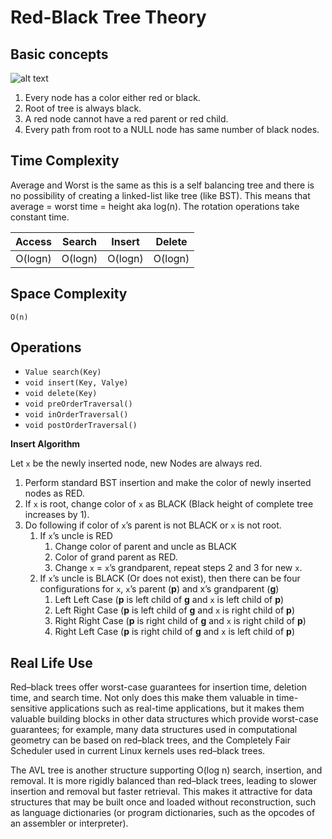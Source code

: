 # Red-Black Tree  Theory


## Basic concepts

![alt text](https://upload.wikimedia.org/wikipedia/commons/thumb/6/66/Red-black_tree_example.svg/320px-Red-black_tree_example.svg.png "Red-Black tree")


1. Every node has a color either red or black.
2. Root of tree is always black.
3. A red node cannot have a red parent or red child.
4. Every path from root to a NULL node has same number of black nodes.



## Time Complexity

Average and Worst is the same as this is a self balancing tree and
there is no possibility of creating a linked-list like tree (like BST). This means that average = worst time = height
aka log(n). The rotation operations take constant time.

| Access | Search | Insert | Delete |
|:-------:|:-------:|:-------:|:-------:|
| O(logn) | O(logn) | O(logn) | O(logn) |

## Space Complexity
`O(n)`

## Operations
- `Value search(Key)`
- `void insert(Key, Valye)`
- `void delete(Key)`
- `void preOrderTraversal()`
- `void inOrderTraversal()`
- `void postOrderTraversal()`

**Insert Algorithm**

Let `x` be the newly inserted node, new Nodes are always red.

1. Perform standard BST insertion and make the color of newly inserted nodes as RED.
2. If `x` is root, change color of `x` as BLACK (Black height of complete tree increases by 1).
3. Do following if color of `x`’s parent is not BLACK or `x` is not root.
    1. If `x`’s uncle is RED
        1. Change color of parent and uncle as BLACK
        2. Color of grand parent as RED.
        3. Change `x` = `x`’s grandparent, repeat steps 2 and 3 for new `x`.
    2. If `x`’s uncle is BLACK (Or does not exist), then there can be four configurations for `x`, `x`’s parent (**p**) and x’s grandparent (**g**)
        1. Left Left Case (**p** is left child of **g** and `x` is left child of **p**)
        2. Left Right Case (**p** is left child of **g** and `x` is right child of **p**)
        3. Right Right Case (**p** is right child of **g** and `x` is right child of **p**)
        4. Right Left Case (**p** is right child of **g** and `x` is left child of **p**)

## Real Life Use

Red–black trees offer worst-case guarantees for insertion time, deletion time, and search time. 
Not only does this make them valuable in time-sensitive applications such as real-time applications, 
but it makes them valuable building blocks in other data structures which provide worst-case guarantees; 
for example, many data structures used in computational geometry can be based on red–black trees,
and the Completely Fair Scheduler used in current Linux kernels uses red–black trees.

The AVL tree is another structure supporting O(log n) search, insertion, and removal. 
It is more rigidly balanced than red–black trees, leading to slower insertion and removal but faster retrieval. 
This makes it attractive for data structures that may be built once and loaded without reconstruction, 
such as language dictionaries (or program dictionaries, such as the opcodes of an assembler or interpreter).
